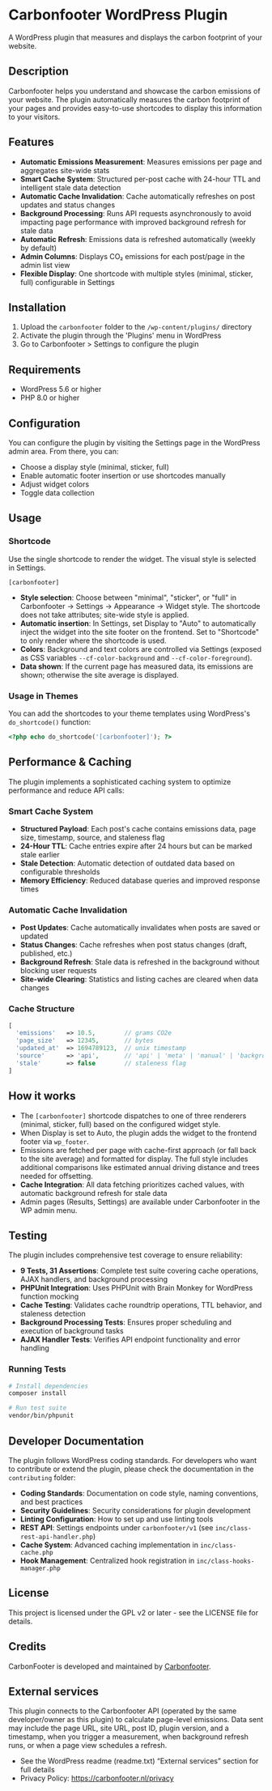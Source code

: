 # Carbonfooter WordPress Plugin

A WordPress plugin that measures and displays the carbon footprint of your website.

## Description

Carbonfooter helps you understand and showcase the carbon emissions of your website. The plugin automatically measures the carbon footprint of your pages and provides easy-to-use shortcodes to display this information to your visitors.

## Features

- **Automatic Emissions Measurement**: Measures emissions per page and aggregates site-wide stats
- **Smart Cache System**: Structured per-post cache with 24-hour TTL and intelligent stale data detection
- **Automatic Cache Invalidation**: Cache automatically refreshes on post updates and status changes
- **Background Processing**: Runs API requests asynchronously to avoid impacting page performance with improved background refresh for stale data
- **Automatic Refresh**: Emissions data is refreshed automatically (weekly by default)
- **Admin Columns**: Displays CO₂ emissions for each post/page in the admin list view
- **Flexible Display**: One shortcode with multiple styles (minimal, sticker, full) configurable in Settings

## Installation

1. Upload the `carbonfooter` folder to the `/wp-content/plugins/` directory
2. Activate the plugin through the 'Plugins' menu in WordPress
3. Go to Carbonfooter > Settings to configure the plugin

## Requirements

- WordPress 5.6 or higher
- PHP 8.0 or higher

## Configuration

You can configure the plugin by visiting the Settings page in the WordPress admin area. From there, you can:

- Choose a display style (minimal, sticker, full)
- Enable automatic footer insertion or use shortcodes manually
- Adjust widget colors
- Toggle data collection

## Usage

### Shortcode

Use the single shortcode to render the widget. The visual style is selected in Settings.

```
[carbonfooter]
```

- **Style selection**: Choose between "minimal", "sticker", or "full" in Carbonfooter → Settings → Appearance → Widget style. The shortcode does not take attributes; site-wide style is applied.
- **Automatic insertion**: In Settings, set Display to "Auto" to automatically inject the widget into the site footer on the frontend. Set to "Shortcode" to only render where the shortcode is used.
- **Colors**: Background and text colors are controlled via Settings (exposed as CSS variables `--cf-color-background` and `--cf-color-foreground`).
- **Data shown**: If the current page has measured data, its emissions are shown; otherwise the site average is displayed.

### Usage in Themes

You can add the shortcodes to your theme templates using WordPress's `do_shortcode()` function:

```php
<?php echo do_shortcode('[carbonfooter]'); ?>
```

## Performance & Caching

The plugin implements a sophisticated caching system to optimize performance and reduce API calls:

### Smart Cache System
- **Structured Payload**: Each post's cache contains emissions data, page size, timestamp, source, and staleness flag
- **24-Hour TTL**: Cache entries expire after 24 hours but can be marked stale earlier
- **Stale Detection**: Automatic detection of outdated data based on configurable thresholds
- **Memory Efficiency**: Reduced database queries and improved response times

### Automatic Cache Invalidation
- **Post Updates**: Cache automatically invalidates when posts are saved or updated
- **Status Changes**: Cache refreshes when post status changes (draft, published, etc.)
- **Background Refresh**: Stale data is refreshed in the background without blocking user requests
- **Site-wide Clearing**: Statistics and listing caches are cleared when data changes

### Cache Structure
```php
[
  'emissions'   => 10.5,        // grams CO2e
  'page_size'   => 12345,       // bytes
  'updated_at'  => 1694789123,  // unix timestamp
  'source'      => 'api',       // 'api' | 'meta' | 'manual' | 'background'
  'stale'       => false        // staleness flag
]
```

## How it works

- The `[carbonfooter]` shortcode dispatches to one of three renderers (minimal, sticker, full) based on the configured widget style.
- When Display is set to Auto, the plugin adds the widget to the frontend footer via `wp_footer`.
- Emissions are fetched per page with cache-first approach (or fall back to the site average) and formatted for display. The full style includes additional comparisons like estimated annual driving distance and trees needed for offsetting.
- **Cache Integration**: All data fetching prioritizes cached values, with automatic background refresh for stale data
- Admin pages (Results, Settings) are available under Carbonfooter in the WP admin menu.

## Testing

The plugin includes comprehensive test coverage to ensure reliability:

- **9 Tests, 31 Assertions**: Complete test suite covering cache operations, AJAX handlers, and background processing
- **PHPUnit Integration**: Uses PHPUnit with Brain Monkey for WordPress function mocking
- **Cache Testing**: Validates cache roundtrip operations, TTL behavior, and staleness detection
- **Background Processing Tests**: Ensures proper scheduling and execution of background tasks
- **AJAX Handler Tests**: Verifies API endpoint functionality and error handling

### Running Tests
```bash
# Install dependencies
composer install

# Run test suite
vendor/bin/phpunit
```

## Developer Documentation

The plugin follows WordPress coding standards. For developers who want to contribute or extend the plugin, please check the documentation in the `contributing` folder:

- **Coding Standards**: Documentation on code style, naming conventions, and best practices
- **Security Guidelines**: Security considerations for plugin development
- **Linting Configuration**: How to set up and use linting tools
- **REST API**: Settings endpoints under `carbonfooter/v1` (see `inc/class-rest-api-handler.php`)
- **Cache System**: Advanced caching implementation in `inc/class-cache.php`
- **Hook Management**: Centralized hook registration in `inc/class-hooks-manager.php`

## License

This project is licensed under the GPL v2 or later - see the LICENSE file for details.

## Credits

CarbonFooter is developed and maintained by [Carbonfooter](https://carbonfooter.nl).

## External services

This plugin connects to the Carbonfooter API (operated by the same developer/owner as this plugin) to calculate page-level emissions. Data sent may include the page URL, site URL, post ID, plugin version, and a timestamp, when you trigger a measurement, when background refresh runs, or when a page view schedules a refresh.

- See the WordPress readme (readme.txt) “External services” section for full details
- Privacy Policy: https://carbonfooter.nl/privacy
